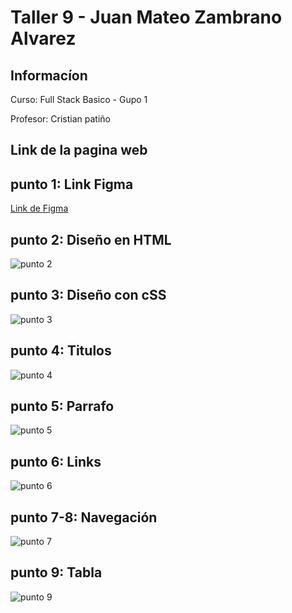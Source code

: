 <h1>Taller 9 - Juan Mateo Zambrano Alvarez</h1>

<h2>Informacíon</h2>
<p>Curso: Full Stack Basico - Gupo 1 </p>
<p>Profesor: Cristian patiño</p>

<h2>Link de la pagina web</h2>


<h2>punto 1: Link Figma</h2>
<a href="https://www.figma.com/file/Fw8uwBM8X9GisgJXJLVsuW/Mateo-Zambrano?type=design&node-id=1706-2&mode=design&t=RDnmRX8vpoLPZnlR-4">Link de Figma</a>

<h2>punto 2: Diseño en HTML </h2>
<img src="./Public/images/Punto-2.png" alt="punto 2">

<h2>punto 3: Diseño con cSS </h2>
<img src="./Public/images/Punto-3.png" alt="punto 3">

<h2>punto 4: Titulos</h2>
<img src="./Public/images/Punto-4.png" alt="punto 4">

<h2>punto 5: Parrafo</h2>
<img src="./Public/images/Punto-5.png" alt="punto 5">

<h2>punto 6: Links</h2>
<img src="./Public/images/Punto-6.png" alt="punto 6">

<h2>punto 7-8: Navegación</h2>
<img src="./Public/images/Punto-7.png" alt="punto 7">

<h2>punto 9: Tabla</h2>
<img src="./Public/images/Punto-9.png" alt="punto 9">
